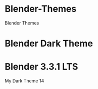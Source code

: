 # Blender-Themes
Blender Themes

Blender Dark Theme
=========================================
Blender 3.3.1 LTS
=========================================
My Dark Theme 14

